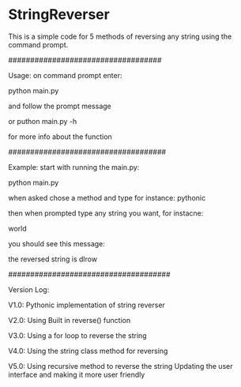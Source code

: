 # StringReverser

This is a simple code for 5 methods of reversing any string using the command prompt.

###################################

Usage:
on command prompt enter:

python main.py 

and follow the prompt message

or puthon main.py -h

for more info about the function

####################################

Example:
start with running the main.py:

python main.py 

when asked chose a method and type for instance:
pythonic

then when prompted type any string you want, for instacne:

world

you should see this message:

the reversed string is dlrow

#####################################

Version Log:

V1.0:
Pythonic implementation of string reverser

V2.0:
Using Built in reverse() function

V3.0:
Using a for loop to reverse the string

V4.0:
Using the string class method for reversing

V5.0:
Using recursive method to reverse the string
Updating the user interface and making it more user friendly
